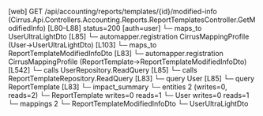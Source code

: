 [web] GET /api/accounting/reports/templates/{id}/modified-info  (Cirrus.Api.Controllers.Accounting.Reports.ReportTemplatesController.GetModifiedInfo)  [L80–L88] status=200 [auth=user]
  └─ maps_to UserUltraLightDto [L85]
    └─ automapper.registration CirrusMappingProfile (User->UserUltraLightDto) [L103]
  └─ maps_to ReportTemplateModifiedInfoDto [L83]
    └─ automapper.registration CirrusMappingProfile (ReportTemplate->ReportTemplateModifiedInfoDto) [L542]
  └─ calls UserRepository.ReadQuery [L85]
  └─ calls ReportTemplateRepository.ReadQuery [L83]
  └─ query User [L85]
  └─ query ReportTemplate [L83]
  └─ impact_summary
    └─ entities 2 (writes=0, reads=2)
      └─ ReportTemplate writes=0 reads=1
      └─ User writes=0 reads=1
    └─ mappings 2
      └─ ReportTemplateModifiedInfoDto
      └─ UserUltraLightDto

